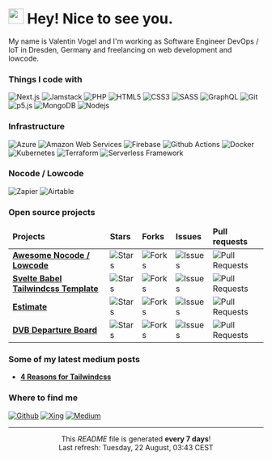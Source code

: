 <h1><img src="https://emojis.slackmojis.com/emojis/images/1531849430/4246/blob-sunglasses.gif?1531849430" width="30"/> Hey! Nice to see you.</h1>

<p>My name is Valentin Vogel and I'm working as Software Engineer DevOps / IoT in Dresden, Germany and freelancing on web development and lowcode.</p>

<h3>Things I code with</h3>
<p>
  <img alt="Next.js" src="https://img.shields.io/badge/-Next.js-000000?style=for-the-badge&logo=react&logoColor=white" />
  <img alt="Jamstack" src="https://img.shields.io/badge/-Jamstack-F0047F?style=for-the-badge&logo=jamstack&logoColor=white" />
  <img alt="PHP" src="https://img.shields.io/badge/-PHP-777BB4?style=for-the-badge&logo=php&logoColor=white" />
  <img alt="HTML5" src="https://img.shields.io/badge/-HTML5-E34F26?style=for-the-badge&logo=html5&logoColor=white" />
  <img alt="CSS3" src="https://img.shields.io/badge/-CSS3-1572B6?style=for-the-badge&logo=css3&logoColor=white" />
  <img alt="SASS" src="https://img.shields.io/badge/-SASS-CC6699?style=for-the-badge&logo=sass&logoColor=white" />
  <img alt="GraphQL" src="https://img.shields.io/badge/-GraphQL-E10098?style=for-the-badge&logo=graphql&logoColor=white" />
  <img alt="Git" src="https://img.shields.io/badge/-Git-F05032?style=for-the-badge&logo=git&logoColor=white" />
  <img alt="p5.js" src="https://img.shields.io/badge/-p5.js-ED225D?style=for-the-badge&logo=p5.js&logoColor=white" />
  <img alt="MongoDB" src="https://img.shields.io/badge/-MongoDB-47A248?style=for-the-badge&logo=mongodb&logoColor=white" />
  <img alt="Nodejs" src="https://img.shields.io/badge/-Nodejs-339933?style=for-the-badge&logo=Node.js&logoColor=white" />
</p>

<h3>Infrastructure</h3>
<p>
  <img alt="Azure" src="https://img.shields.io/badge/-Azure-0078D4?style=for-the-badge&logo=microsoft-azure&logoColor=white" />
  <img alt="Amazon Web Services" src="https://img.shields.io/badge/-Amazon_Web_Services-232F3E?style=for-the-badge&logo=amazon-aws&logoColor=white" />
  <img alt="Firebase" src="https://img.shields.io/badge/-Firebase-FFCA28?style=for-the-badge&logo=firebase&logoColor=white" />
  <img alt="Github Actions" src="https://img.shields.io/badge/-Github_Actions-2088FF?style=for-the-badge&logo=github-actions&logoColor=white" />
  <img alt="Docker" src="https://img.shields.io/badge/-Docker-2496ED?style=for-the-badge&logo=docker&logoColor=white" />
  <img alt="Kubernetes" src="https://img.shields.io/badge/-Kubernetes-326CE5?style=for-the-badge&logo=kubernetes&logoColor=white" />
  <img alt="Terraform" src="https://img.shields.io/badge/-Terraform-7B42BC?style=for-the-badge&logo=terraform&logoColor=white" />
  <img alt="Serverless Framework" src="https://img.shields.io/badge/-Serverless-FD5750?style=for-the-badge&logo=serverless&logoColor=white" />
</p>

<h3>Nocode / Lowcode</h3>
<p>
  <img alt="Zapier" src="https://img.shields.io/badge/-Zapier-FF4A00?style=for-the-badge&logo=zapier&logoColor=white" />
  <img alt="Airtable" src="https://img.shields.io/badge/-Airtable-18BFFF?style=for-the-badge&logo=airtable&logoColor=white" />
</p>

<h3>Open source projects</h3>
<table>
  <thead>
    <tr border: none;>
      <td><b>Projects</b></td>
      <td><b>Stars</b></td>
      <td><b>Forks</b></td>
      <td><b>Issues</b></td>
      <td><b>Pull requests</b></td>
    </tr>
  </thead>
  <tbody>
  <tr>
      <td><a href="https://github.com/valentin-vogel/awesome-nocode-lowcode"><b>Awesome Nocode / Lowcode</b></a></td>
      <td><img alt="Stars" src="https://img.shields.io/github/stars/valentin-vogel/awesome-nocode-lowcode?style=flat-square&labelColor=343b41"/></td>
      <td><img alt="Forks" src="https://img.shields.io/github/forks/valentin-vogel/awesome-nocode-lowcode?style=flat-square&labelColor=343b41"/></td>
      <td><img alt="Issues" src="https://img.shields.io/github/issues/valentin-vogel/awesome-nocode-lowcode?style=flat-square&labelColor=343b41"/></td>
      <td><img alt="Pull Requests" src="https://img.shields.io/github/issues-pr/valentin-vogel/awesome-nocode-lowcode?style=flat-square&labelColor=343b41"/></td>
    </tr>
    <tr>
      <td><a href="https://github.com/valentin-vogel/svelte-babel-tailwindcss"><b>Svelte Babel Tailwindcss Template</b></a></td>
      <td><img alt="Stars" src="https://img.shields.io/github/stars/valentin-vogel/svelte-babel-tailwindcss?style=flat-square&labelColor=343b41"/></td>
      <td><img alt="Forks" src="https://img.shields.io/github/forks/valentin-vogel/svelte-babel-tailwindcss?style=flat-square&labelColor=343b41"/></td>
      <td><img alt="Issues" src="https://img.shields.io/github/issues/valentin-vogel/svelte-babel-tailwindcss?style=flat-square&labelColor=343b41"/></td>
      <td><img alt="Pull Requests" src="https://img.shields.io/github/issues-pr/valentin-vogel/svelte-babel-tailwindcss?style=flat-square&labelColor=343b41"/></td>
    </tr>
    <tr>
      <td><a href="https://github.com/valentin-vogel/estimate"><b>Estimate</b></a></td>
      <td><img alt="Stars" src="https://img.shields.io/github/stars/valentin-vogel/estimate?style=flat-square&labelColor=343b41"/></td>
      <td><img alt="Forks" src="https://img.shields.io/github/forks/valentin-vogel/estimate?style=flat-square&labelColor=343b41"/></td>
      <td><img alt="Issues" src="https://img.shields.io/github/issues/valentin-vogel/estimate?style=flat-square&labelColor=343b41"/></td>
      <td><img alt="Pull Requests" src="https://img.shields.io/github/issues-pr/valentin-vogel/estimate?style=flat-square&labelColor=343b41"/></td>
    </tr>
	  <tr>
      <td><a href="https://github.com/valentin-vogel/dvb-departure-board"><b>DVB Departure Board</b></a></td>
      <td><img alt="Stars" src="https://img.shields.io/github/stars/valentin-vogel/dvb-departure-board?style=flat-square&labelColor=343b41"/></td>
      <td><img alt="Forks" src="https://img.shields.io/github/forks/valentin-vogel/dvb-departure-board?style=flat-square&labelColor=343b41"/></td>
      <td><img alt="Issues" src="https://img.shields.io/github/issues/valentin-vogel/dvb-departure-board?style=flat-square&labelColor=343b41"/></td>
      <td><img alt="Pull Requests" src="https://img.shields.io/github/issues-pr/valentin-vogel/dvb-departure-board?style=flat-square&labelColor=343b41"/></td>
    </tr>
  </tbody>
</table>

<h3>Some of my latest medium posts</h3>
<ul>
  <li><a href="https://valentinvogel.medium.com/4-reasons-for-tailwindcss-3b8f7a2bf264"><b>4 Reasons for Tailwindcss</b></a></li>
</ul>

<h3>Where to find me</h3>
<p>
<a href="https://github.com/valentin-vogel" target="_blank"><img alt="Github" src="https://img.shields.io/badge/GitHub-181717?&style=for-the-badge&logo=github&logoColor=white" /></a> 
<a href="https://www.xing.com/" target="_blank"><img alt="Xing" src="https://img.shields.io/badge/Xing-006567?&style=for-the-badge&logo=xing&logoColor=white" /></a> 
<a href="https://medium.com/@valentinvogel" target="_blank"><img alt="Medium" src="https://img.shields.io/badge/Medium-12100E?&style=for-the-badge&logo=medium&logoColor=white" /></a>
</p>

------------
<p align="center">This <i>README</i> file is generated <b>every 7 days</b>!</br>Last refresh: Tuesday, 22 August, 03:43 CEST</p>
